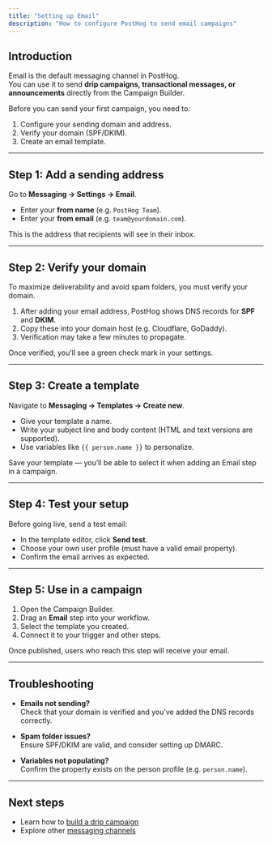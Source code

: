 ```yaml
---
title: "Setting up Email"
description: "How to configure PostHog to send email campaigns"
---
```


## Introduction

Email is the default messaging channel in PostHog.  
You can use it to send **drip campaigns, transactional messages, or announcements** directly from the Campaign Builder.

Before you can send your first campaign, you need to:

1. Configure your sending domain and address.
2. Verify your domain (SPF/DKIM).
3. Create an email template.

---

## Step 1: Add a sending address

Go to **Messaging → Settings → Email**.

- Enter your **from name** (e.g. `PostHog Team`).
- Enter your **from email** (e.g. `team@yourdomain.com`).

This is the address that recipients will see in their inbox.

---

## Step 2: Verify your domain

To maximize deliverability and avoid spam folders, you must verify your domain.

1. After adding your email address, PostHog shows DNS records for **SPF** and **DKIM**.
2. Copy these into your domain host (e.g. Cloudflare, GoDaddy).
3. Verification may take a few minutes to propagate.

Once verified, you’ll see a green check mark in your settings.

---

## Step 3: Create a template

Navigate to **Messaging → Templates → Create new**.

- Give your template a name.
- Write your subject line and body content (HTML and text versions are supported).
- Use variables like `{{ person.name }}` to personalize.

Save your template — you’ll be able to select it when adding an Email step in a campaign.

---

## Step 4: Test your setup

Before going live, send a test email:

- In the template editor, click **Send test**.
- Choose your own user profile (must have a valid email property).
- Confirm the email arrives as expected.

---

## Step 5: Use in a campaign

1. Open the Campaign Builder.
2. Drag an **Email** step into your workflow.
3. Select the template you created.
4. Connect it to your trigger and other steps.

Once published, users who reach this step will receive your email.

---

## Troubleshooting

- **Emails not sending?**  
  Check that your domain is verified and you’ve added the DNS records correctly.

- **Spam folder issues?**  
  Ensure SPF/DKIM are valid, and consider setting up DMARC.

- **Variables not populating?**  
  Confirm the property exists on the person profile (e.g. `person.name`).

---

## Next steps

- Learn how to [build a drip campaign](/tutorials/email-drip-campaign)  
- Explore other [messaging channels](/docs/messaging/setup/overview)
